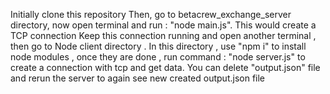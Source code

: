 Initially clone this repository
Then, go to betacrew_exchange_server directory, now open terminal and run : "node main.js".
This would create a TCP connection
Keep this connection running and open another terminal , then go to Node client directory .
In this directory , use "npm i" to install node modules , once they are done , run command : "node server.js" to create a connection with tcp and get data.
You can delete "output.json" file and rerun the server to again see new created output.json file
